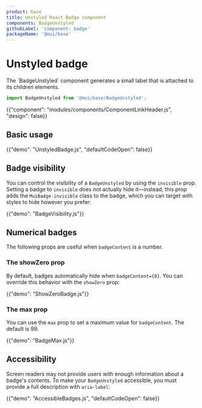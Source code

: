 ```yaml
---
product: base
title: Unstyled React Badge component
components: BadgeUnstyled
githubLabel: 'component: badge'
packageName: '@mui/base'
---
```


# Unstyled badge

<p class="description">The `BadgeUnstyled` component generates a small label that is attached to its children elements.</p>

```js
import BadgeUnstyled from '@mui/base/BadgeUnstyled';
```

{{"component": "modules/components/ComponentLinkHeader.js", "design": false}}

## Basic usage

{{"demo": "UnstyledBadge.js", "defaultCodeOpen": false}}

## Badge visibility

You can control the visibility of a `BadgeUnstyled` by using the `invisible` prop. Setting a badge to `invisible` does not actually hide it—instead, this prop adds the `MuiBadge-invisible` class to the badge, which you can target with styles to hide however you prefer:

{{"demo": "BadgeVisibility.js"}}

## Numerical badges

The following props are useful when `badgeContent` is a number.

### The showZero prop

By default, badges automatically hide when `badgeContent={0}`. You can override this behavior with the `showZero` prop:

{{"demo": "ShowZeroBadge.js"}}

### The max prop

You can use the `max` prop to set a maximum value for `badgeContent`. The default is 99.

{{"demo": "BadgeMax.js"}}

## Accessibility

Screen readers may not provide users with enough information about a badge's contents. To make your `BadgeUnstyled` accessible, you must provide a full description with `aria-label`:

{{"demo": "AccessibleBadges.js", "defaultCodeOpen": false}}
